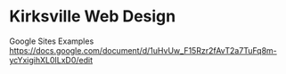 # Kirksville Web Design

Google Sites Examples
https://docs.google.com/document/d/1uHvUw_F15Rzr2fAvT2a7TuFq8m-ycYxigihXL0ILxD0/edit

